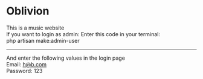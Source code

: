 # Oblivion
This is a music website <br/>
If you want to login as admin:
Enter this code in your terminal:<br/>php artisan make:admin-user <hr/>
And enter the following values ​​in the login page <br/>
Email: h@b.com <br/>
Password: 123
